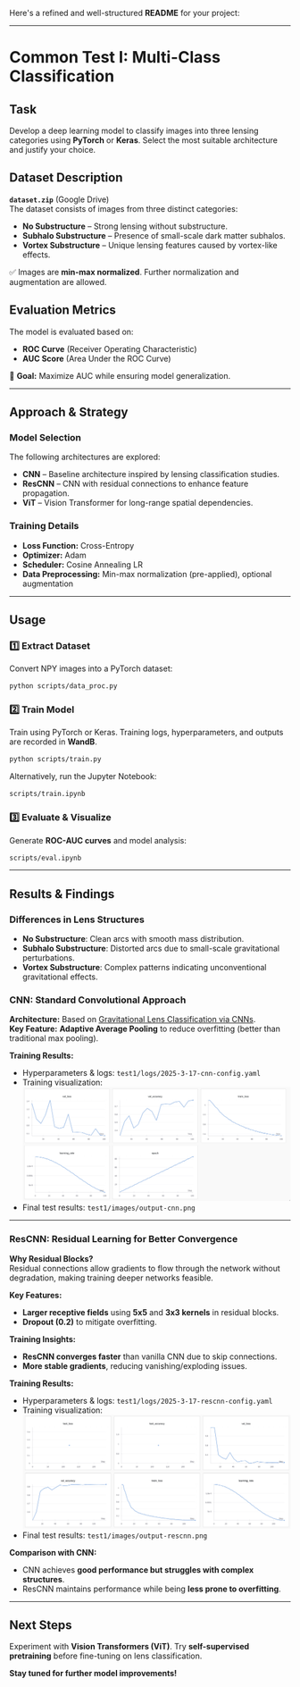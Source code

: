 Here's a refined and well-structured **README** for your project:  

---

# **Common Test I: Multi-Class Classification**  

## **Task**  
Develop a deep learning model to classify images into three lensing categories using **PyTorch** or **Keras**. Select the most suitable architecture and justify your choice.  

## **Dataset Description**  
**`dataset.zip`** (Google Drive)  
The dataset consists of images from three distinct categories:  
- **No Substructure** – Strong lensing without substructure.  
- **Subhalo Substructure** – Presence of small-scale dark matter subhalos.  
- **Vortex Substructure** – Unique lensing features caused by vortex-like effects.  

✅ Images are **min-max normalized**. Further normalization and augmentation are allowed.  

## **Evaluation Metrics**  
The model is evaluated based on:  
- **ROC Curve** (Receiver Operating Characteristic)  
- **AUC Score** (Area Under the ROC Curve)  

📌 **Goal:** Maximize AUC while ensuring model generalization.  

---

## **Approach & Strategy**  

### **Model Selection**  
The following architectures are explored:  
- **CNN** – Baseline architecture inspired by lensing classification studies.  
- **ResCNN** – CNN with residual connections to enhance feature propagation.  
- **ViT** – Vision Transformer for long-range spatial dependencies.  

### **Training Details**  
- **Loss Function:** Cross-Entropy  
- **Optimizer:** Adam  
- **Scheduler:** Cosine Annealing LR  
- **Data Preprocessing:** Min-max normalization (pre-applied), optional augmentation  

---

## **Usage**  

### **1️⃣ Extract Dataset**  
Convert NPY images into a PyTorch dataset:  
```bash
python scripts/data_proc.py
```

### **2️⃣ Train Model**  
Train using PyTorch or Keras. Training logs, hyperparameters, and outputs are recorded in **WandB**.  
```bash
python scripts/train.py
```
Alternatively, run the Jupyter Notebook:  
```bash
scripts/train.ipynb
```

### **3️⃣ Evaluate & Visualize**  
Generate **ROC-AUC curves** and model analysis:  
```bash
scripts/eval.ipynb
```

---

## **Results & Findings**  

### **Differences in Lens Structures**  
- **No Substructure**: Clean arcs with smooth mass distribution.  
- **Subhalo Substructure**: Distorted arcs due to small-scale gravitational perturbations.  
- **Vortex Substructure**: Complex patterns indicating unconventional gravitational effects.  

### **CNN: Standard Convolutional Approach**  
**Architecture:** Based on [Gravitational Lens Classification via CNNs](https://arxiv.org/abs/1905.04303).  
**Key Feature:** **Adaptive Average Pooling** to reduce overfitting (better than traditional max pooling).  

**Training Results:**  
- Hyperparameters & logs: `test1/logs/2025-3-17-cnn-config.yaml`  
- Training visualization:  
  ![CNN Training](images/train-cnn-2025-03-17-15432.png)  
- Final test results: `test1/images/output-cnn.png`  

---

### **ResCNN: Residual Learning for Better Convergence**  
**Why Residual Blocks?**  
Residual connections allow gradients to flow through the network without degradation, making training deeper networks feasible.  

**Key Features:**  
- **Larger receptive fields** using **5x5** and **3x3 kernels** in residual blocks.  
- **Dropout (0.2)** to mitigate overfitting.  

**Training Insights:**  
- **ResCNN converges faster** than vanilla CNN due to skip connections.  
- **More stable gradients**, reducing vanishing/exploding issues.

**Training Results:**  
- Hyperparameters & logs: `test1/logs/2025-3-17-rescnn-config.yaml`
- Training visualization:  
  ![ResCNN Training](images/train-rescnn-2025-03-17-150214.png)  
- Final test results: `test1/images/output-rescnn.png`  


**Comparison with CNN:**  
- CNN achieves **good performance but struggles with complex structures**.  
- ResCNN maintains performance while being **less prone to overfitting**.  

---

## **Next Steps**  
Experiment with **Vision Transformers (ViT)**.
Try **self-supervised pretraining** before fine-tuning on lens classification.

**Stay tuned for further model improvements!**  
